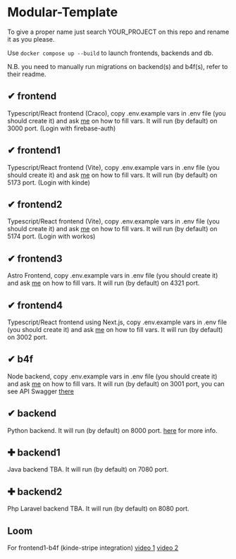 # Modular-Template
To give a proper name just search YOUR_PROJECT on this repo and rename it as you please.

Use `docker compose up --build` to launch frontends, backends and db.

N.B. you need to manually run migrations on backend(s) and b4f(s), refer to their readme.

## ✔ frontend
Typescript/React frontend (Craco), copy .env.example vars in .env file (you should create it) and ask [me](https://github.com/DrBlink7) on how to fill vars.
It will run (by default) on 3000 port. (Login with firebase-auth)

## ✔ frontend1
Typescript/React frontend (Vite), copy .env.example vars in .env file (you should create it) and ask [me](https://github.com/DrBlink7) on how to fill vars.
It will run (by default) on 5173 port. (Login with kinde)

## ✔ frontend2
Typescript/React frontend (Vite), copy .env.example vars in .env file (you should create it) and ask [me](https://github.com/DrBlink7) on how to fill vars.
It will run (by default) on 5174 port. (Login with workos)

## ✔ frontend3
Astro Frontend, copy .env.example vars in .env file (you should create it) and ask [me](https://github.com/DrBlink7) on how to fill vars.
It will run (by default) on 4321 port.

## ✔ frontend4
Typescript/React frontend using Next.js, copy .env.example vars in .env file (you should create it) and ask [me](https://github.com/DrBlink7) on how to fill vars.
It will run (by default) on 3002 port.

## ✔ b4f
Node backend, copy .env.example vars in .env file (you should create it) and ask [me](https://github.com/DrBlink7) on how to fill vars.
It will run (by default) on 3001 port, you can see API Swagger [there](http://localhost:3001/swagger/)

## ✔ backend
Python backend.
It will run (by default) on 8000 port. [here](/backend/README.md) for more info.

## ✚ backend1
Java backend TBA.
It will run (by default) on 7080 port.

## ✚ backend2
Php Laravel backend TBA.
It will run (by default) on 8080 port.

## Loom
For frontend1-b4f (kinde-stripe integration)
[video 1](https://www.loom.com/share/4ee224c3fd90456397406979275391af)
[video 2](https://www.loom.com/share/0580f54765f74cb4b55bca9be039ac89)
